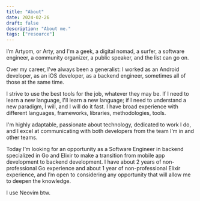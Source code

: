 ```yaml
---
title: "About"
date: 2024-02-26
draft: false
description: "About me."
tags: ["resource"]
---
```


I’m Artyom, or Arty, and I'm a geek, a digital nomad, a surfer, a software engineer, a community organizer, a public speaker, and the list can go on.

Over my career, I've always been a generalist: I worked as an Android developer, as an iOS developer, as a backend engineer, sometimes all of those at the same time.

I strive to use the best tools for the job, whatever they may be. If I need to learn a new language, I'll learn a new language; if I need to understand a new paradigm, I will, and I will do it fast. I have broad experience with different languages, frameworks, libraries, methodologies, tools.

I'm highly adaptable, passionate about technology, dedicated to work I do, and I excel at communicating with both developers from the team I’m in and other teams.

Today I’m looking for an opportunity as a Software Engineer in backend specialized in Go and Elixir to make a transition from mobile app development to backend development. I have about 2 years of non-professional Go experience and about 1 year of non-professional Elixir experience, and I’m open to considering any opportunity that will allow me to deepen the knowledge.

I use Neovim btw.
